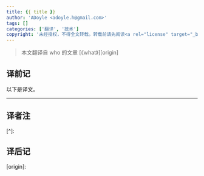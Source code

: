```yaml
---
title: {{ title }}
author: 'ADoyle <adoyle.h@gmail.com>'
tags: []
categories: ['翻译', '技术']
copyright: '未经授权，不得全文转载。转载前请先阅读<a rel="license" target="_blank" href="//adoyle.me/blog/copyright.html">本站版权声明</a>'
---
```


> 本文翻译自 who 的文章 [《what》][origin]

## 译前记


<!-- more -->

以下是译文。

----

<!-- 译文 -->

## 译者注

[^1]:
[^2]:
[^3]:

[^]:

## 译后记

<!-- 以下是相关链接 -->

[origin]:
